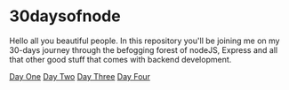 # 30daysofnode
Hello all you beautiful people. In this repository you'll be joining me on my 30-days journey through the befogging forest of nodeJS, Express and all that other good stuff that comes with backend development.
 
[Day One](https://github.com/prozacnzoloft/30daysofnode/blob/main/Journal/Day%20One)
[Day Two](https://github.com/prozacnzoloft/30daysofnode/blob/main/Journal/Day%20Two.md)
[Day Three](https://github.com/prozacnzoloft/30daysofnode/tree/main/Journal/Day%20Three)
[Day Four](https://github.com/prozacnzoloft/30daysofnode/tree/main/Journal/Day%20Four)
